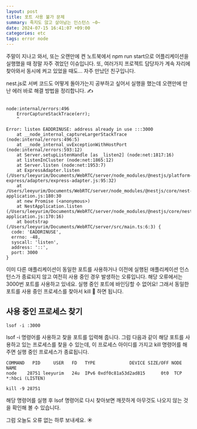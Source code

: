 ```yaml
---
layout: post
title: 포트 사용 불가 문제
summary: 죽지도 않고 살아남는 인스턴스 ~0~
date: 2024-07-15 16:41:07 +09:00
categories: etc
tags: error node
---
```


주말이 지나고 와서, 또는 오랜만에 켠 노트북에서 npm run start으로 어플리케이션을 실행했을 때 정말 자주 겪었던 이슈입니다. 또,  여러가지 프로젝트 담당자가 계속 자리에 찾아와서 동시에 켜고 있었을 때도... 자주 만났던 친구입니다.

nest.js로 서버 코드도 어떻게 돌아가는지 공부하고 싶어서 실행을 했는데 오랜만에 만난 에러 바로 해결 방법을 정리합니다. ✍️

```error

node:internal/errors:496
    ErrorCaptureStackTrace(err);
    ^

Error: listen EADDRINUSE: address already in use :::3000
    at __node_internal_captureLargerStackTrace (node:internal/errors:496:5)
    at __node_internal_uvExceptionWithHostPort (node:internal/errors:593:12)
    at Server.setupListenHandle [as _listen2] (node:net:1817:16)
    at listenInCluster (node:net:1865:12)
    at Server.listen (node:net:1953:7)
    at ExpressAdapter.listen (/Users/leeyurim/Documents/WebRTC/server/node_modules/@nestjs/platform-express/adapters/express-adapter.js:95:32)
    at /Users/leeyurim/Documents/WebRTC/server/node_modules/@nestjs/core/nest-application.js:180:30
    at new Promise (<anonymous>)
    at NestApplication.listen (/Users/leeyurim/Documents/WebRTC/server/node_modules/@nestjs/core/nest-application.js:170:16)
    at bootstrap (/Users/leeyurim/Documents/WebRTC/server/src/main.ts:6:3) {
  code: 'EADDRINUSE',
  errno: -48,
  syscall: 'listen',
  address: '::',
  port: 3000
}
```

이미 다른 애플리케이션이 동일한 포트를 사용하거나 이전에 실행된 애플리케이션 인스턴스가 종료되지 않고 여전히 사용 중인 경우 발생하는 오류입니다. 해당 오류에서는 3000번 포트를 사용하고 있네요. 실행 중인 포트에 바인딩할 수 없어요! 그래서 동일한 포트를 사용 중인 프로세스를 찾아서 kill 🔨 하면 됩니다.

## 사용 중인 프로세스 찾기
```shell
lsof -i :3000
```
lsof -i 명령어를 사용하고 찾을 포트를 입력해 줍니다. 그럼 다음과 같이 해당 포트를 사용하고 있는 프로세스를 찾을 수 있는데, 이 프로세스 아이디를 가지고 kill 명령어를 해주면 실행 중인 프로세스가 종료됩니다.

```shell
COMMAND   PID     USER   FD   TYPE             DEVICE SIZE/OFF NODE NAME
node    28751 leeyurim   24u  IPv6 0xdf0c81a53d2ad815      0t0  TCP *:hbci (LISTEN)
```

```shell
kill -9 28751
```
해당 명령어를 실행 후 lsof 명령어로 다시 찾아보면 깨끗하게 아무것도 나오지 않는 것을 확인해 볼 수 있습니다.

그럼 오늘도 오류 없는 하루 보내세요. ☀️

